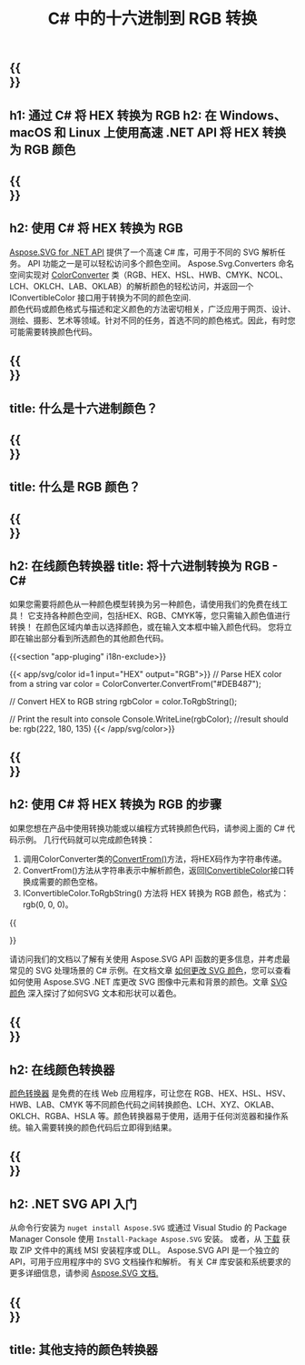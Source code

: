 ﻿---
translation: true
template: /templates/_template-color-child.md
title: C# 中的十六进制到 RGB 转换
description: 在 C# 中使用颜色代码并将 HEX 转换为 RGB
url: /net/color-converter/hex-to-rgb/
family: svg
platformtag: net
feature: color converter
informat: HEX
outformat: RGB
otherformats: HSL HSV HWB CMYK LAB LCH XYZ OKLAB OKLCH NCOL
---

{{<section banner>}}
---
h1: 通过 C# 将 HEX 转换为 RGB
h2: 在 Windows、macOS 和 Linux 上使用高速 .NET API 将 HEX 转换为 RGB 颜色
---

{{<section overview>}}
---
h2: 使用 C# 将 HEX 转换为 RGB
---

[Aspose.SVG for .NET API](https://products.aspose.com/svg/net/) 提供了一个高速 C# 库，可用于不同的 SVG 解析任务。 API 功能之一是可以轻松访问多个颜色空间。 Aspose.Svg.Converters 命名空间实现对 [ColorConverter](https://reference.aspose.com/svg/net/aspose.svg.converters/colorconverter/) 类（RGB、HEX、HSL、HWB、CMYK、NCOL、LCH、OKLCH、LAB、OKLAB）的解析颜色的轻松访问，并返回一个 IConvertibleColor 接口用于转换为不同的颜色空间.<br>
颜色代码或颜色格式与描述和定义颜色的方法密切相关，广泛应用于网页、设计、测绘、摄影、艺术等领域。针对不同的任务，首选不同的颜色格式。因此，有时您可能需要转换颜色代码。

{{<section input-color>}}
---
title: 什么是十六进制颜色？
---

{{<section output-color>}}
---
title: 什么是 RGB 颜色？
---

{{<section code-text>}}
---
h2: 在线颜色转换器
title: 将十六进制转换为 RGB - C#
---

如果您需要将颜色从一种颜色模型转换为另一种颜色，请使用我们的免费在线工具！ 它支持各种颜色空间，包括HEX、RGB、CMYK等，您只需输入颜色值进行转换！ 在颜色区域内单击以选择颜色，或在输入文本框中输入颜色代码。 您将立即在输出部分看到所选颜色的其他颜色代码。

{{<section "app-pluging" i18n-exclude>}}

{{< app/svg/color id=1 input="HEX" output="RGB">}}
// Parse HEX color from a string
var color = ColorConverter.ConvertFrom("#DEB487");

// Convert HEX to RGB 
string rgbColor = color.ToRgbString();

// Print the result into console
Console.WriteLine(rgbColor);
//result should be: rgb(222, 180, 135)
{{< /app/svg/color>}}

{{<section steps>}}
---
h2: 使用 C# 将 HEX 转换为 RGB 的步骤
---

如果您想在产品中使用转换功能或以编程方式转换颜色代码，请参阅上面的 C# 代码示例。 几行代码就可以完成颜色转换：

1. 调用ColorConverter类的[ConvertFrom()](https://reference.aspose.com/svg/net/aspose.svg.converters/colorconverter/convertfrom/)方法，将HEX码作为字符串传递。
1. ConvertFrom()方法从字符串表示中解析颜色，返回[IConvertibleColor](https://reference.aspose.com/svg/net/aspose.svg.drawing/iconvertiblecolor/)接口转换成需要的颜色空格。
1. IConvertibleColor.ToRgbString() 方法将 HEX 转换为 RGB 颜色，格式为：rgb(0, 0, 0)。

{{<section documentation>}}

请访问我们的文档以了解有关使用 Aspose.SVG API 函数的更多信息，并考虑最常见的 SVG 处理场景的 C# 示例。在文档文章 <a href="https://docs.aspose.com/svg/net/how-to-work-with-aspose-svg-api/how-to-change-svg-color/" target= "_blank">如何更改 SVG 颜色</a>，您可以查看如何使用 Aspose.SVG .NET 库更改 SVG 图像中元素和背景的颜色。文章 <a href="https://docs.aspose.com/svg/net/drawing-basics/svg-color/" target="_blank">SVG 颜色</a> 深入探讨了如何SVG 文本和形状可以着色。

{{<section online-color-converter>}}
---
h2: 在线颜色转换器
---

[颜色转换器](https://products.aspose.app/svg/color-converter) 是免费的在线 Web 应用程序，可让您在 RGB、HEX、HSL、HSV、HWB、LAB、CMYK 等不同颜色代码之间转换颜色、LCH、XYZ、OKLAB、OKLCH、RGBA、HSLA 等。颜色转换器易于使用，适用于任何浏览器和操作系统。输入需要转换的颜色代码后立即得到结果。

{{<section get-started>}}
---
h2: .NET SVG API 入门
---

从命令行安装为 ```nuget install Aspose.SVG``` 或通过 Visual Studio 的 Package Manager Console 使用 ```Install-Package Aspose.SVG``` 安装。
或者，从 [下载](https://releases.aspose.com/svg/net/) 获取 ZIP 文件中的离线 MSI 安装程序或 DLL。 Aspose.SVG API 是一个独立的 API，可用于应用程序中的 SVG 文档操作和解析。
有关 C# 库安装和系统要求的更多详细信息，请参阅 [Aspose.SVG 文档.](https://docs.aspose.com/svg/net/getting-started/)

{{<section other-color-converters>}}
---
title: 其他支持的颜色转换器
---